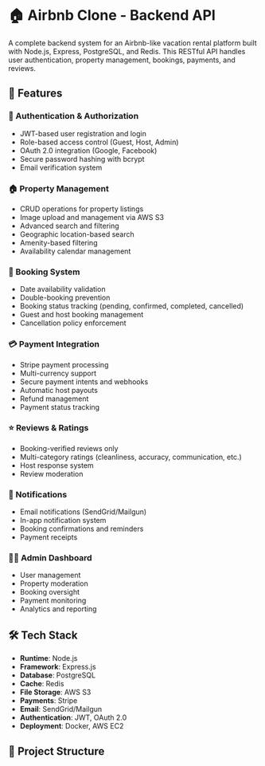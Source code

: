 # 🏠 Airbnb Clone - Backend API

A complete backend system for an Airbnb-like vacation rental platform built with Node.js, Express, PostgreSQL, and Redis. This RESTful API handles user authentication, property management, bookings, payments, and reviews.

## 🚀 Features

### 🔐 Authentication & Authorization
- JWT-based user registration and login
- Role-based access control (Guest, Host, Admin)
- OAuth 2.0 integration (Google, Facebook)
- Secure password hashing with bcrypt
- Email verification system

### 🏠 Property Management
- CRUD operations for property listings
- Image upload and management via AWS S3
- Advanced search and filtering
- Geographic location-based search
- Amenity-based filtering
- Availability calendar management

### 📅 Booking System
- Date availability validation
- Double-booking prevention
- Booking status tracking (pending, confirmed, completed, cancelled)
- Guest and host booking management
- Cancellation policy enforcement

### 💳 Payment Integration
- Stripe payment processing
- Multi-currency support
- Secure payment intents and webhooks
- Automatic host payouts
- Refund management
- Payment status tracking

### ⭐ Reviews & Ratings
- Booking-verified reviews only
- Multi-category ratings (cleanliness, accuracy, communication, etc.)
- Host response system
- Review moderation

### 🔔 Notifications
- Email notifications (SendGrid/Mailgun)
- In-app notification system
- Booking confirmations and reminders
- Payment receipts

### 👨‍💼 Admin Dashboard
- User management
- Property moderation
- Booking oversight
- Payment monitoring
- Analytics and reporting

## 🛠️ Tech Stack

- **Runtime**: Node.js
- **Framework**: Express.js
- **Database**: PostgreSQL
- **Cache**: Redis
- **File Storage**: AWS S3
- **Payments**: Stripe
- **Email**: SendGrid/Mailgun
- **Authentication**: JWT, OAuth 2.0
- **Deployment**: Docker, AWS EC2

## 📁 Project Structure

